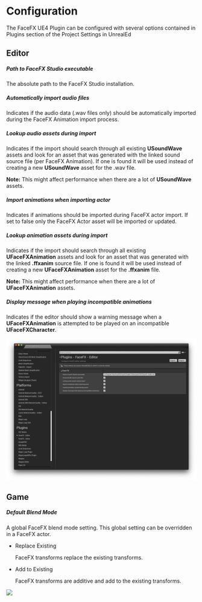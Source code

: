 Configuration
=============

The FaceFX UE4 Plugin can be configured with several options contained in Plugins section of the Project Settings in
UnrealEd

Editor
------

##### Path to FaceFX Studio executable

The absolute path to the FaceFX Studio installation.

##### Automatically import audio files

Indicates if the audio data (.wav files only) should be automatically imported during the FaceFX Animation import process.

##### Lookup audio assets during import

Indicates if the import should search through all existing **USoundWave** assets and look for an asset that was generated with the linked sound source file (per FaceFX Animation). If one is found it will be used instead of creating a new **USoundWave** asset for the .wav file.

**Note:** This might affect performance when there are a lot of **USoundWave** assets.

##### Import animations when importing actor

Indicates if animations should be imported during FaceFX actor import. If set to false only the FaceFX Actor asset will be imported or updated.

##### Lookup animation assets during import

Indicates if the import should search through all existing **UFaceFXAnimation** assets and look for an asset that was generated with the linked **.ffxanim** source file. If one is found it will be used instead of creating a new **UFaceFXAnimation** asset for the **.ffxanim** file.

**Note:** This might affect performance when there are a lot of **UFaceFXAnimation** assets.

##### Display message when playing incompatible animations

Indicates if the editor should show a warning message when a **UFaceFXAnimation** is attempted to be played on an incompatible **UFaceFXCharacter**.

<img src="Images/PluginEditorSettings.png" width="640">


Game
----

##### Default Blend Mode

A global FaceFX blend mode setting. This global setting can be overridden in a FaceFX actor.

- Replace Existing

    FaceFX transforms replace the existing transforms.

- Add to Existing

    FaceFX transforms are additive and add to the existing transforms.

<img src="Images/PluginGameSettings.png" width="640">
